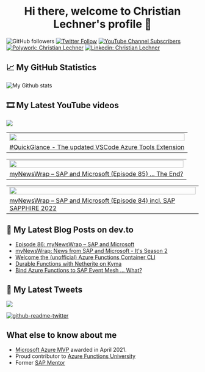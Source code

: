 <h1 align="center">
 Hi there, welcome to Christian Lechner's profile 🤘
</h1>

![GitHub followers](https://img.shields.io/github/followers/lechnerc77?style=social)
[![Twitter Follow](https://img.shields.io/twitter/follow/lechnerc77?style=social&link=https://twitter.com/lechnerc77)](https://twitter.com/lechnerc77)
[![YouTube Channel Subscribers](https://img.shields.io/youtube/channel/subscribers/UCeaAZSNyP3MbyGe_1KKZADA?style=social&link=https://www.youtube.com/c/ChristianLechner77?sub_confirmation=1)](https://www.youtube.com/c/ChristianLechner77?sub_confirmation=1)
[![Polywork: Christian Lechner](https://img.shields.io/badge/Polywork-543DE0?style=flat-square&logo=polywork&logoColor=black&link=https://www.polywork.com/lechnerc77/)](https://www.polywork.com/lechnerc77)
[![Linkedin: Christian Lechner](https://img.shields.io/badge/-Christian%20Lechner-blue?style=flat-square&logo=Linkedin&logoColor=white&link=https://www.linkedin.com/in/christian-lechner-963b7017/)](https://www.linkedin.com/in/christian-lechner-963b7017/)

## 📈 My GitHub Statistics

![My Github stats](https://github-readme-stats.vercel.app/api?username=lechnerc77&show_icons=true&theme=gruvbox)

## 🎞 My Latest YouTube videos

<!-- Feed workflow - https://github.com/gautamkrishnar/blog-post-workflow -->

<div align="left">

[<img src="https://img.shields.io/badge/-Subscribe-red?style=for-the-badge&logo=youtube&logoColor=white"/>](https://www.youtube.com/c/ChristianLechner77?sub_confirmation=1)

</div>

<!-- YOUTUBE:START --><table><tr><td><a href="https://www.youtube.com/watch?v=kxqINSCjXHA"><img width="100%" src="https://i.ytimg.com/vi/kxqINSCjXHA/mqdefault.jpg"></a></td></tr><tr>
<td><a href="https://www.youtube.com/watch?v=kxqINSCjXHA">#QuickGlance - The updated VSCode Azure Tools Extension</a></td></tr></table><table><tr><td><a href="https://www.youtube.com/watch?v=QXD8M_tf-eA"><img width="100%" src="https://i.ytimg.com/vi/QXD8M_tf-eA/mqdefault.jpg"></a></td></tr><tr>
<td><a href="https://www.youtube.com/watch?v=QXD8M_tf-eA">myNewsWrap – SAP and Microsoft &lpar;Episode 85&rpar; ... The End?</a></td></tr></table><table><tr><td><a href="https://www.youtube.com/watch?v=vOzrR9BpzCI"><img width="100%" src="https://i.ytimg.com/vi/vOzrR9BpzCI/mqdefault.jpg"></a></td></tr><tr>
<td><a href="https://www.youtube.com/watch?v=vOzrR9BpzCI">myNewsWrap – SAP and Microsoft &lpar;Episode 84&rpar; incl. SAP SAPPHIRE 2022</a></td></tr></table><!-- YOUTUBE:END -->

## 📝 My Latest Blog Posts on dev.to

<!-- Feed workflow - https://github.com/gautamkrishnar/blog-post-workflow -->

<!-- BLOG-POST-LIST:START -->
- [Episode 86: myNewsWrap – SAP and Microsoft](https://dev.to/lechnerc77/episode-86-mynewswrap-sap-and-microsoft-43ee)
- [myNewsWrap: News from SAP and Microsoft - It&#39;s Season 2](https://dev.to/lechnerc77/mynewswrap-news-from-sap-and-microsoft-its-season-2-261c)
- [Welcome the &lpar;unofficial&rpar; Azure Functions Container CLI](https://dev.to/lechnerc77/welcome-the-unofficial-azure-functions-container-cli-1npb)
- [Durable Functions with Netherite on Kyma](https://dev.to/lechnerc77/durable-functions-with-netherite-on-kyma-33dn)
- [Bind Azure Functions to SAP Event Mesh … What?](https://dev.to/lechnerc77/bind-azure-functions-to-sap-event-mesh-what-2n8j)
<!-- BLOG-POST-LIST:END -->


## 📢 My Latest Tweets

[<img src="https://img.shields.io/badge/-Follow-blue?style=for-the-badge&logo=twitter&logoColor=white"/>](https://twitter.com/lechnerc77)

[![github-readme-twitter](https://github-readme-twitter.gazf.vercel.app/api?id=lechnerc77&layout=wide)](https://github.com/gazf/github-readme-twitter)

## What else to know about me

- [Microsoft Azure MVP](https://mvp.microsoft.com/en-us/PublicProfile/5004195?fullName=Christian%20Lechner) awarded in April 2021.
- Proud contributor to [Azure Functions University](https://github.com/marcduiker/azure-functions-university)
- Former [SAP Mentor](https://community.sap.com/programs/influencer-programs/mentors)
